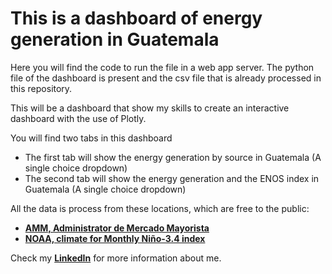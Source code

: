 # This is a dashboard of energy generation in Guatemala

Here you will find the code to run the file in a 
web app server. The python file of the dashboard is 
present and the csv file that is already processed
in this repository.

This will be a dashboard that show my skills to 
create an interactive dashboard with the use of Plotly.

You will find two tabs in this dashboard
* The first tab will show the energy generation by 
  source in Guatemala (A single choice dropdown)
* The second tab will show the energy generation and 
  the ENOS index in Guatemala (A single choice dropdown)

All the data is process from these locations, which are 
free to the public:
* [**AMM, Administrator de Mercado Mayorista**](https://reportesbi.amm.org.gt)
* [**NOAA, climate for Monthly Niño-3.4 index**](https://origin.cpc.ncep.noaa.gov/products/analysis_monitoring/ensostuff/detrend.nino34.ascii.txt)

Check my [**LinkedIn**](http://www.linkedin.com/in/edgar-enrique-miranda-sandoval-a0731294) for more information about me.